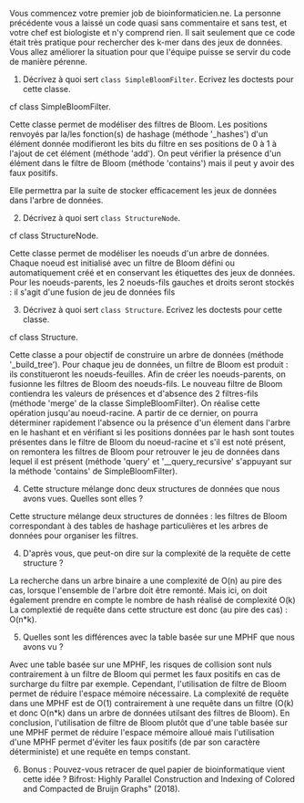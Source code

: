 Vous commencez votre premier job de bioinformaticien.ne. La personne précédente vous a laissé un code quasi sans commentaire et sans test, et votre chef est biologiste et n'y comprend rien. Il sait seulement que ce code était très pratique pour rechercher des k-mer dans des jeux de données. 
Vous allez améliorer la situation pour que l'équipe puisse se servir du code de manière pérenne.

1. Décrivez à quoi sert `class SimpleBloomFilter`. Ecrivez les doctests pour cette classe.

cf class SimpleBloomFilter.

Cette classe permet de modéliser des filtres de Bloom. 
Les positions renvoyés par la/les fonction(s) de hashage (méthode '_hashes') d'un élément donnée modifieront les bits du filtre
en ses positions de 0 à 1 à l'ajout de cet élément (méthode 'add'). 
On peut vérifier la présence d'un élément dans le filtre de Bloom (méthode 'contains') mais il peut y avoir des faux positifs.

Elle permettra par la suite de stocker efficacement les jeux de données dans l'arbre de données.

2. Décrivez à quoi sert `class StructureNode`. 

cf class StructureNode.

Cette classe permet de modéliser les noeuds d'un arbre de données.
Chaque noeud est initialisé avec un filtre de Bloom défini ou automatiquement créé et en conservant les étiquettes des jeux de données. 
Pour les noeuds-parents, les 2 noeuds-fils gauches et droits seront stockés : il s'agit d'une fusion de jeu de données fils

3. Décrivez à quoi sert `class Structure`. Ecrivez les doctests pour cette classe.

cf class Structure.

Cette classe a pour objectif de construire un arbre de données (méthode '_build_tree'). 
Pour chaque jeu de données, un filtre de Bloom est produit : ils constitueront les noeuds-feuilles.
Afin de créer les noeuds-parents, on fusionne les filtres de Bloom des noeuds-fils. Le nouveau filtre de Bloom contiendra les valeurs de présences et d'absence des 2 filtres-fils (méthode 'merge' de la classe SimpleBloomFilter). 
On réalise cette opération jusqu'au noeud-racine.
A partir de ce dernier, on pourra déterminer rapidement l'absence ou la présence d'un élement dans l'arbre en le hashant et en 
vérifiant si les positions données par le hash sont toutes présentes dans le filtre de Bloom du noeud-racine et s'il est noté présent, on remontera les filtres de Bloom pour retrouver le jeu de données dans lequel il est présent (méthode 'query' et '__query_recursive' s'appuyant sur la méthode 'contains' de SimpleBloomFilter).

4. Cette structure mélange donc deux structures de données que nous avons vues. Quelles sont elles ?

Cette structure mélange deux structures de données : les filtres de Bloom correspondant à des tables de hashage particulières et les arbres 
de données pour organiser les filtres.

4. D'après vous, que peut-on dire sur la complexité de la requête de cette structure ? 

La recherche dans un arbre binaire a une complexité de O(n) au pire des cas, lorsque l'ensemble de l'arbre doit être remonté. 
Mais ici, on doit également prendre en compte le nombre de hash réalisé de complexité O(k)
La complextié de requête dans cette structure est donc (au pire des cas) : O(n*k).

5. Quelles sont les différences avec la table basée sur une MPHF que nous avons vu ? 

Avec une table basée sur une MPHF, les risques de collision sont nuls contrairement à un filtre de Bloom qui permet les faux positifs en cas de surcharge du filtre par exemple. Cependant, l'utilisation de filtre de Bloom permet de réduire l'espace mémoire nécessaire. 
La complexité de requête dans une MPHF est de O(1) contrairement à une requête dans un filtre (O(k) et donc O(n*k) dans un arbre de données utilsant 
des filtres de Bloom).
En conclusion, l'utilisation de filtre de Bloom plutôt que d'une table basée sur une MPHF permet de réduire l'espace mémoire alloué mais l'utilisation d'une MPHF permet d'éviter les faux positifs (de par son caractère déterministe) et une requête en temps constant.

6. Bonus : Pouvez-vous retracer de quel papier de bioinformatique vient cette idée ?
Bifrost: Highly Parallel Construction and Indexing of Colored and Compacted de Bruijn Graphs" (2018).
